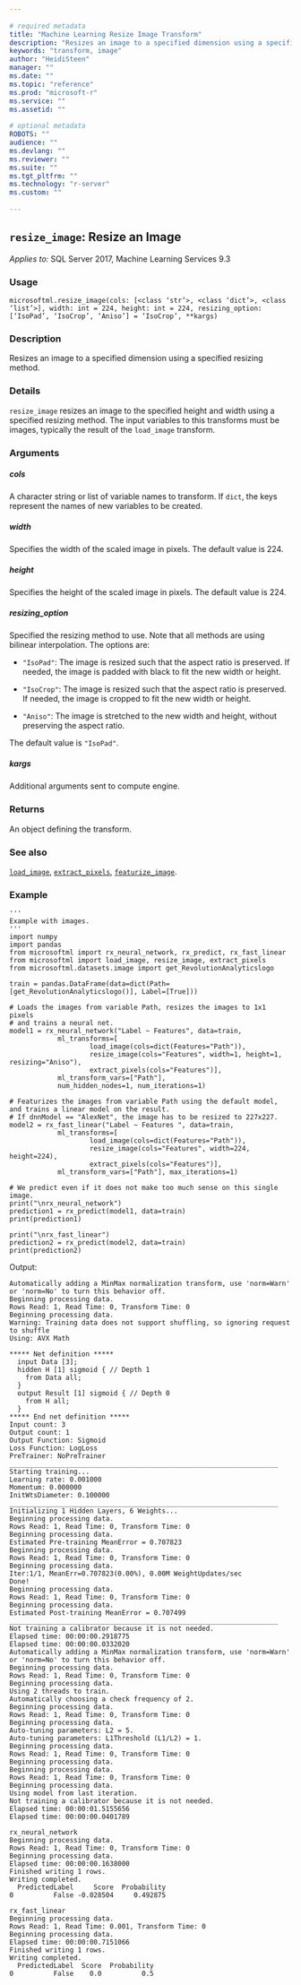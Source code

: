 ```yaml
--- 
 
# required metadata 
title: "Machine Learning Resize Image Transform" 
description: "Resizes an image to a specified dimension using a specified" 
keywords: "transform, image" 
author: "HeidiSteen" 
manager: "" 
ms.date: "" 
ms.topic: "reference" 
ms.prod: "microsoft-r" 
ms.service: "" 
ms.assetid: "" 
 
# optional metadata 
ROBOTS: "" 
audience: "" 
ms.devlang: "" 
ms.reviewer: "" 
ms.suite: "" 
ms.tgt_pltfrm: "" 
ms.technology: "r-server" 
ms.custom: "" 
 
---
```


## ``resize_image``: Resize an Image


*Applies to:* SQL Server 2017, Machine Learning Services 9.3


### Usage



```
microsoftml.resize_image(cols: [<class ‘str’>, <class ‘dict’>, <class ‘list’>], width: int = 224, height: int = 224, resizing_option: [‘IsoPad’, ‘IsoCrop’, ‘Aniso’] = ‘IsoCrop’, **kargs)
```




### Description

Resizes an image to a specified dimension using a specified
resizing method.


### Details

``resize_image`` resizes an image to the specified height and width
using a specified resizing method. The input variables to this transforms must
be images, typically the result of the ``load_image`` transform.


### Arguments


##### cols

A character string or list of variable names to transform. If
``dict``, the keys represent the names of new variables to be created.


##### width

Specifies the width of the scaled image in pixels. The default value is 224.


##### height

Specifies the height of the scaled image in pixels. The default value is 224.


##### resizing_option

Specified the resizing method to use. Note that all methods
are using bilinear interpolation. The options are:

* ``"IsoPad"``: The image is resized such that the aspect ratio is preserved. If needed, the image is padded with black to fit the new width or height. 

* ``"IsoCrop"``: The image is resized such that the aspect ratio is preserved. If needed, the image is cropped to fit the new width or height. 

* ``"Aniso"``: The image is stretched to the new width and height, without preserving the aspect ratio. 

The default value is ``"IsoPad"``.


##### kargs

Additional arguments sent to compute engine.


### Returns

An object defining the transform.


### See also

[``load_image``](load_image.md),
[``extract_pixels``](extract_pixels.md),
[``featurize_image``](featurize_image.md).


### Example



```
'''
Example with images.
'''
import numpy
import pandas
from microsoftml import rx_neural_network, rx_predict, rx_fast_linear
from microsoftml import load_image, resize_image, extract_pixels
from microsoftml.datasets.image import get_RevolutionAnalyticslogo

train = pandas.DataFrame(data=dict(Path=[get_RevolutionAnalyticslogo()], Label=[True]))

# Loads the images from variable Path, resizes the images to 1x1 pixels
# and trains a neural net.
model1 = rx_neural_network("Label ~ Features", data=train, 
            ml_transforms=[            
                    load_image(cols=dict(Features="Path")), 
                    resize_image(cols="Features", width=1, height=1, resizing="Aniso"), 
                    extract_pixels(cols="Features")], 
            ml_transform_vars=["Path"], 
            num_hidden_nodes=1, num_iterations=1)

# Featurizes the images from variable Path using the default model, and trains a linear model on the result.
# If dnnModel == "AlexNet", the image has to be resized to 227x227.
model2 = rx_fast_linear("Label ~ Features ", data=train, 
            ml_transforms=[            
                    load_image(cols=dict(Features="Path")), 
                    resize_image(cols="Features", width=224, height=224), 
                    extract_pixels(cols="Features")], 
            ml_transform_vars=["Path"], max_iterations=1)

# We predict even if it does not make too much sense on this single image.
print("\nrx_neural_network")
prediction1 = rx_predict(model1, data=train)
print(prediction1)

print("\nrx_fast_linear")
prediction2 = rx_predict(model2, data=train)
print(prediction2)
```


Output:



```
Automatically adding a MinMax normalization transform, use 'norm=Warn' or 'norm=No' to turn this behavior off.
Beginning processing data.
Rows Read: 1, Read Time: 0, Transform Time: 0
Beginning processing data.
Warning: Training data does not support shuffling, so ignoring request to shuffle
Using: AVX Math

***** Net definition *****
  input Data [3];
  hidden H [1] sigmoid { // Depth 1
    from Data all;
  }
  output Result [1] sigmoid { // Depth 0
    from H all;
  }
***** End net definition *****
Input count: 3
Output count: 1
Output Function: Sigmoid
Loss Function: LogLoss
PreTrainer: NoPreTrainer
___________________________________________________________________
Starting training...
Learning rate: 0.001000
Momentum: 0.000000
InitWtsDiameter: 0.100000
___________________________________________________________________
Initializing 1 Hidden Layers, 6 Weights...
Beginning processing data.
Rows Read: 1, Read Time: 0, Transform Time: 0
Beginning processing data.
Estimated Pre-training MeanError = 0.707823
Beginning processing data.
Rows Read: 1, Read Time: 0, Transform Time: 0
Beginning processing data.
Iter:1/1, MeanErr=0.707823(0.00%), 0.00M WeightUpdates/sec
Done!
Beginning processing data.
Rows Read: 1, Read Time: 0, Transform Time: 0
Beginning processing data.
Estimated Post-training MeanError = 0.707499
___________________________________________________________________
Not training a calibrator because it is not needed.
Elapsed time: 00:00:00.2918775
Elapsed time: 00:00:00.0332020
Automatically adding a MinMax normalization transform, use 'norm=Warn' or 'norm=No' to turn this behavior off.
Beginning processing data.
Rows Read: 1, Read Time: 0, Transform Time: 0
Beginning processing data.
Using 2 threads to train.
Automatically choosing a check frequency of 2.
Beginning processing data.
Rows Read: 1, Read Time: 0, Transform Time: 0
Beginning processing data.
Auto-tuning parameters: L2 = 5.
Auto-tuning parameters: L1Threshold (L1/L2) = 1.
Beginning processing data.
Rows Read: 1, Read Time: 0, Transform Time: 0
Beginning processing data.
Beginning processing data.
Rows Read: 1, Read Time: 0, Transform Time: 0
Beginning processing data.
Using model from last iteration.
Not training a calibrator because it is not needed.
Elapsed time: 00:00:01.5155656
Elapsed time: 00:00:00.0401789

rx_neural_network
Beginning processing data.
Rows Read: 1, Read Time: 0, Transform Time: 0
Beginning processing data.
Elapsed time: 00:00:00.1638000
Finished writing 1 rows.
Writing completed.
  PredictedLabel     Score  Probability
0          False -0.028504     0.492875

rx_fast_linear
Beginning processing data.
Rows Read: 1, Read Time: 0.001, Transform Time: 0
Beginning processing data.
Elapsed time: 00:00:00.7151066
Finished writing 1 rows.
Writing completed.
  PredictedLabel  Score  Probability
0          False    0.0          0.5
```


